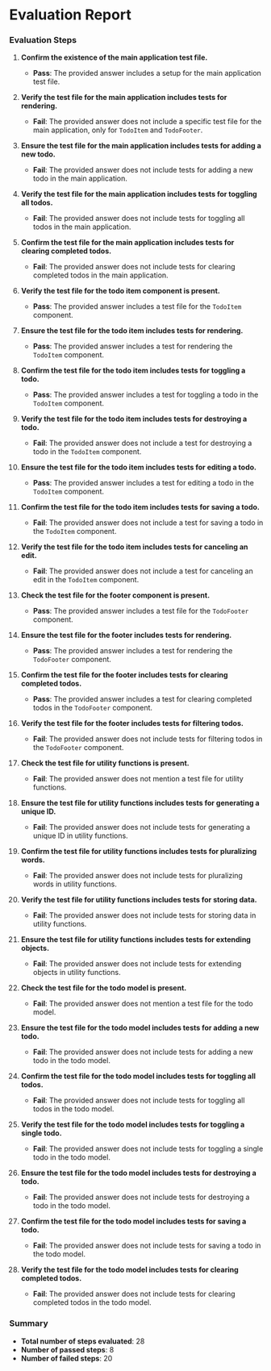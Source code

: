 # Evaluation Report

### Evaluation Steps

1. **Confirm the existence of the main application test file.**
   - **Pass**: The provided answer includes a setup for the main application test file.

2. **Verify the test file for the main application includes tests for rendering.**
   - **Fail**: The provided answer does not include a specific test file for the main application, only for `TodoItem` and `TodoFooter`.

3. **Ensure the test file for the main application includes tests for adding a new todo.**
   - **Fail**: The provided answer does not include tests for adding a new todo in the main application.

4. **Verify the test file for the main application includes tests for toggling all todos.**
   - **Fail**: The provided answer does not include tests for toggling all todos in the main application.

5. **Confirm the test file for the main application includes tests for clearing completed todos.**
   - **Fail**: The provided answer does not include tests for clearing completed todos in the main application.

6. **Verify the test file for the todo item component is present.**
   - **Pass**: The provided answer includes a test file for the `TodoItem` component.

7. **Ensure the test file for the todo item includes tests for rendering.**
   - **Pass**: The provided answer includes a test for rendering the `TodoItem` component.

8. **Confirm the test file for the todo item includes tests for toggling a todo.**
   - **Pass**: The provided answer includes a test for toggling a todo in the `TodoItem` component.

9. **Verify the test file for the todo item includes tests for destroying a todo.**
   - **Fail**: The provided answer does not include a test for destroying a todo in the `TodoItem` component.

10. **Ensure the test file for the todo item includes tests for editing a todo.**
    - **Pass**: The provided answer includes a test for editing a todo in the `TodoItem` component.

11. **Confirm the test file for the todo item includes tests for saving a todo.**
    - **Fail**: The provided answer does not include a test for saving a todo in the `TodoItem` component.

12. **Verify the test file for the todo item includes tests for canceling an edit.**
    - **Fail**: The provided answer does not include a test for canceling an edit in the `TodoItem` component.

13. **Check the test file for the footer component is present.**
    - **Pass**: The provided answer includes a test file for the `TodoFooter` component.

14. **Ensure the test file for the footer includes tests for rendering.**
    - **Pass**: The provided answer includes a test for rendering the `TodoFooter` component.

15. **Confirm the test file for the footer includes tests for clearing completed todos.**
    - **Pass**: The provided answer includes a test for clearing completed todos in the `TodoFooter` component.

16. **Verify the test file for the footer includes tests for filtering todos.**
    - **Fail**: The provided answer does not include tests for filtering todos in the `TodoFooter` component.

17. **Check the test file for utility functions is present.**
    - **Fail**: The provided answer does not mention a test file for utility functions.

18. **Ensure the test file for utility functions includes tests for generating a unique ID.**
    - **Fail**: The provided answer does not include tests for generating a unique ID in utility functions.

19. **Confirm the test file for utility functions includes tests for pluralizing words.**
    - **Fail**: The provided answer does not include tests for pluralizing words in utility functions.

20. **Verify the test file for utility functions includes tests for storing data.**
    - **Fail**: The provided answer does not include tests for storing data in utility functions.

21. **Ensure the test file for utility functions includes tests for extending objects.**
    - **Fail**: The provided answer does not include tests for extending objects in utility functions.

22. **Check the test file for the todo model is present.**
    - **Fail**: The provided answer does not mention a test file for the todo model.

23. **Ensure the test file for the todo model includes tests for adding a new todo.**
    - **Fail**: The provided answer does not include tests for adding a new todo in the todo model.

24. **Confirm the test file for the todo model includes tests for toggling all todos.**
    - **Fail**: The provided answer does not include tests for toggling all todos in the todo model.

25. **Verify the test file for the todo model includes tests for toggling a single todo.**
    - **Fail**: The provided answer does not include tests for toggling a single todo in the todo model.

26. **Ensure the test file for the todo model includes tests for destroying a todo.**
    - **Fail**: The provided answer does not include tests for destroying a todo in the todo model.

27. **Confirm the test file for the todo model includes tests for saving a todo.**
    - **Fail**: The provided answer does not include tests for saving a todo in the todo model.

28. **Verify the test file for the todo model includes tests for clearing completed todos.**
    - **Fail**: The provided answer does not include tests for clearing completed todos in the todo model.

### Summary

- **Total number of steps evaluated**: 28
- **Number of passed steps**: 8
- **Number of failed steps**: 20